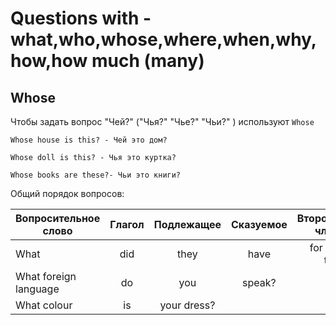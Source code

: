 # Questions with - what,who,whose,where,when,why,how,how much (many)


## Whose

Чтобы задать вопрос "Чей?" ("Чья?" "Чье?" "Чьи?" ) используют `Whose`


`Whose house is this? - Чей это дом?`

`Whose doll is this? - Чья это куртка?`

`Whose books are these?- Чьи это книги?`


Общий порядок вопросов:

| Вопросительное слово| Глагол  | Подлежащее    | Сказуемое     | Второстепенные члены пр. |
| ------------- |:-------------:|:-------------:|:-------------:|:-------------:|
|  What         |  did          | they          | have          | for breakfast today?  | 
|  What foreign language | do   | you           | speak?        |   | 
|  What colour  | is            |  your dress?  |               |   | 

